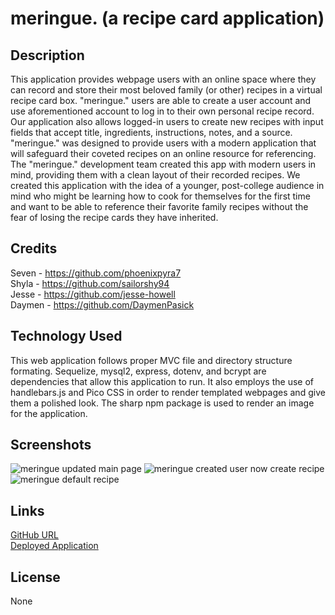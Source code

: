 # meringue. (a recipe card application)

## Description
This application provides webpage users with an online space where they can record and store their most beloved family (or other) recipes in a virtual recipe card box. "meringue." users are able to create a user account and use aforementioned account to log in to their own personal recipe record. Our application also allows logged-in users to create new recipes with input fields that accept title, ingredients, instructions, notes, and a source. "meringue." was designed to provide users with a modern application that will safeguard their coveted recipes on an online resource for referencing. The "meringue." development team created this app with modern users in mind, providing them with a clean layout of their recorded recipes. We created this application with the idea of a younger, post-college audience in mind who might be learning how to cook for themselves for the first time and want to be able to reference their favorite family recipes without the fear of losing the recipe cards they have inherited.

## Credits
Seven - https://github.com/phoenixpyra7  
Shyla - https://github.com/sailorshy94    
Jesse - https://github.com/jesse-howell    
Daymen - https://github.com/DaymenPasick    

## Technology Used
This web application follows proper MVC file and directory structure formating. Sequelize, mysql2, express, dotenv, and bcrypt are dependencies that allow this application to run. It also employs the use of handlebars.js and Pico CSS in order to render templated webpages and give them a polished look. The sharp npm package is used to render an image for the application.

## Screenshots
![meringue  updated main page](https://github.com/jesse-howell/recipe-cards/assets/145240485/cf6a7913-5c7d-4419-8911-70e1dfee3faa)
![meringue  created user now create recipe](https://github.com/jesse-howell/recipe-cards/assets/145240485/d7c9184f-6f25-40c0-92e8-ec341344b7c9)
![meringue  default recipe](https://github.com/jesse-howell/recipe-cards/assets/145240485/441805f7-8b4d-4063-8c07-ab4f55ad32a0)


## Links
[GitHub URL](https://github.com/jesse-howell/recipe-cards)   
[Deployed Application](https://meringue-202e9f100dd7.herokuapp.com/)   

## License
None

